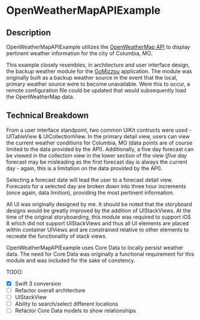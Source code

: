 # OpenWeatherMapAPIExample

## Description
OpenWeatherMapAPIExample utilizes the [OpenWeatherMap API](http://openweathermap.org/api) to display pertinent weather information for the city of Columbia, MO. 

This example closely resembles, in architecture and user interface design, the backup weather module for the [GoMizzou](https://itunes.apple.com/us/app/gomizzou/id386691187?mt=8) application. The module was originally built as a backup weather source in the event that the local, primary weather source were to become unavailable. Were this to occur, a remote configuration file could be updated that would subsequently load the OpenWeatherMap data.

## Technical Breakdown
From a user interface standpoint, two common UIKit contructs were used - UITableView & UICollectionView. In the primary detail view, users can view the current weather conditions for Columbia, MO (data points are of course limited to the data provided by the API). Additionally, a five day forecast can be viewed in the collection view in the lower section of the view (*five day* forecast may be misleading as the first forecast day is always the current day - again, this is a limitation on the data provided by the API).

Selecting a forecast date will lead the user to a forecast detail view. Forecasts for a selected day are broken down into three hour increments (once again, data limition), providing the most pertinent information.

All UI was originally designed by me. It should be noted that the storyboard designs would be greatly improved by the addition of UIStackViews. At the time of the original storyboarding, this module was required to support iOS 8 which did not support UIStackViews and thus all UI elements are placed within container UIViews and are constrained relative to other elements to recreate the functionality of stack views.

OpenWeatherMapAPIExample uses Core Data to locally persist weather data. The need for Core Data was originally a functional requirement for this module and was included for the sake of constency. 



TODO:
- [x] Swift 3 conversion
- [ ] Refactor overall architecture
- [ ] UIStackView
- [ ] Ability to search/select different locations
- [ ] Refactor Core Data models to show relationships
